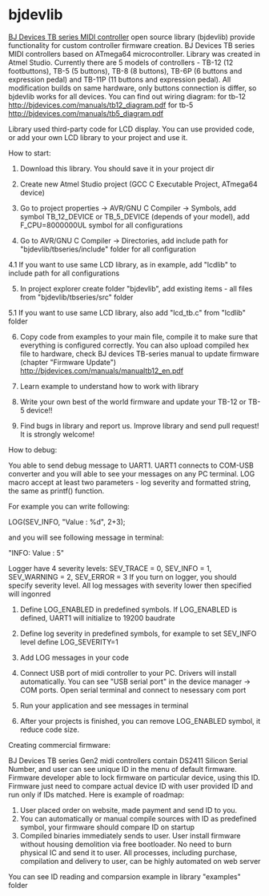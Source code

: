 # bjdevlib
[BJ Devices TB series MIDI controller](http://bjdevices.com)  open source library (bjdevlib) provide functionality for custom controller firmware creation.
BJ Devices TB series MIDI controllers based on ATmega64 microcontroller. Library was created in Atmel Studio. 
Currently there are 5 models of controllers - TB-12 (12 footbuttons), TB-5 (5 buttons), TB-8 (8 buttons), TB-6P (6 buttons and expression pedal) and TB-11P (11 buttons and expression pedal).
All modification builds on same hardware, only buttons connection is differ, so bjdevlib works for all devices.
You can find out wiring diagram:
for tb-12 http://bjdevices.com/manuals/tb12_diagram.pdf
for tb-5 http://bjdevices.com/manuals/tb5_diagram.pdf

Library used third-party code for LCD display. You can use provided code, or add your own LCD library to your project and use it.

How to start:

1. Download this library. You should save it in your project dir

2. Create new Atmel Studio project (GCC C Executable Project, ATmega64 device)

3. Go to project properties -> AVR/GNU C Compiler -> Symbols, add symbol TB_12_DEVICE or TB_5_DEVICE (depends of your model), add F_CPU=8000000UL symbol for all configurations

4. Go to AVR/GNU C Compiler -> Directories, add include path for "bjdevlib/tbseries/include" folder for all configuration

 4.1 If you want to use same LCD library, as in example, add "lcdlib" to include path for all configurations

5. In project explorer create folder "bjdevlib", add existing items - all files from "bjdevlib/tbseries/src" folder

 5.1 If you want to use same LCD library, also add "lcd_tb.c" from "lcdlib" folder

6. Copy code from examples to your main file, compile it to make sure that everything is configured correctly. You can also upload compiled hex file to hardware, check BJ devices TB-series manual to update firmware (chapter "Firmware Update") http://bjdevices.com/manuals/manualtb12_en.pdf 

7. Learn example to understand how to work with library

8. Write your own best of the world firmware and update your TB-12 or TB-5 device!!

9. Find bugs in library and report us. Improve library and send pull request! It is strongly welcome!

How to debug:

You able to send debug message to UART1. UART1 connects to COM-USB converter and you will able to see your messages on any PC terminal. LOG macro accept at least two parameters - log severity and formatted string, the same as printf() function.

For example you can write following:

LOG(SEV_INFO, "Value : %d", 2+3);

and you will see following message in terminal:

"INFO: Value : 5"

Logger have 4 severity levels: SEV_TRACE = 0, SEV_INFO = 1, SEV_WARNING = 2, SEV_ERROR = 3
If you turn on logger, you should specify severity level. All log messages with severity lower then specified will ingonred

1. Define LOG_ENABLED in predefined symbols. If LOG_ENABLED is defined, UART1 will initialize to 19200 baudrate

2. Define log severity in predefined symbols, for example to set SEV_INFO level define LOG_SEVERITY=1
 
3. Add LOG messages in your code

4. Connect USB port of midi controller to your PC. Drivers will install automatically. You can see "USB serial port" in the device manager -> COM ports. Open serial terminal and connect to nesessary com port

5. Run your application and see messages in terminal

6. After your projects is finished, you can remove LOG_ENABLED symbol, it reduce code size.

Creating commercial firmware:

BJ Devices TB series Gen2 midi controllers contain DS2411 Silicon Serial Number, and user can see unique ID in the menu of default firmware. Firmware developer able to lock firmware on particular device, using this ID. Firmware just need to compare actual device ID with user provided ID and run only if IDs matched. Here is example of roadmap:

 1. User placed order on website, made payment and send ID to you.
 2. You can automatically or manual compile sources with ID as predefined symbol, your firmware should compare ID on startup
 3. Compiled binaries immediately sends to user. User install firmware without housing demolition via free bootloader. No need to burn physical IC and send it to user. All processes, including purchase, compilation and delivery to user, can be highly automated on web server

You can see ID reading and comparsion example in library "examples" folder

